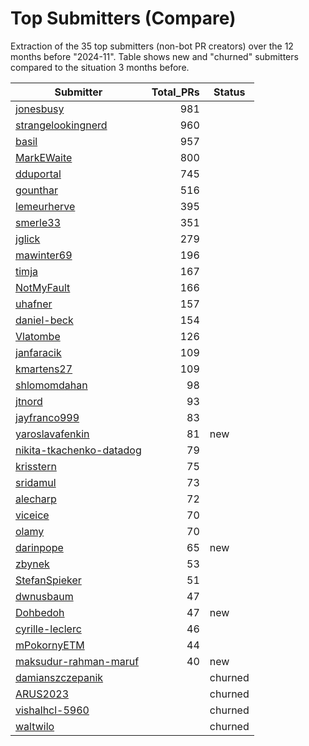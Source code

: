 # Top Submitters (Compare)

Extraction of the 35 top submitters (non-bot PR creators) 
over the 12 months before "2024-11".
Table shows new and "churned" submitters compared 
to the situation 3 months before.


| Submitter                | Total_PRs | Status  |
| ------------------------ | --------: | ------- |
| [jonesbusy](plot/jonesbusy.png) |       981 |         |
| [strangelookingnerd](plot/strangelookingnerd.png) |       960 |         |
| [basil](plot/basil.png) |       957 |         |
| [MarkEWaite](plot/MarkEWaite.png) |       800 |         |
| [dduportal](plot/dduportal.png) |       745 |         |
| [gounthar](plot/gounthar.png) |       516 |         |
| [lemeurherve](plot/lemeurherve.png) |       395 |         |
| [smerle33](plot/smerle33.png) |       351 |         |
| [jglick](plot/jglick.png) |       279 |         |
| [mawinter69](plot/mawinter69.png) |       196 |         |
| [timja](plot/timja.png) |       167 |         |
| [NotMyFault](plot/NotMyFault.png) |       166 |         |
| [uhafner](plot/uhafner.png) |       157 |         |
| [daniel-beck](plot/daniel-beck.png) |       154 |         |
| [Vlatombe](plot/Vlatombe.png) |       126 |         |
| [janfaracik](plot/janfaracik.png) |       109 |         |
| [kmartens27](plot/kmartens27.png) |       109 |         |
| [shlomomdahan](plot/shlomomdahan.png) |        98 |         |
| [jtnord](plot/jtnord.png) |        93 |         |
| [jayfranco999](plot/jayfranco999.png) |        83 |         |
| [yaroslavafenkin](plot/yaroslavafenkin.png) |        81 | new     |
| [nikita-tkachenko-datadog](plot/nikita-tkachenko-datadog.png) |        79 |         |
| [krisstern](plot/krisstern.png) |        75 |         |
| [sridamul](plot/sridamul.png) |        73 |         |
| [alecharp](plot/alecharp.png) |        72 |         |
| [viceice](plot/viceice.png) |        70 |         |
| [olamy](plot/olamy.png) |        70 |         |
| [darinpope](plot/darinpope.png) |        65 | new     |
| [zbynek](plot/zbynek.png) |        53 |         |
| [StefanSpieker](plot/StefanSpieker.png) |        51 |         |
| [dwnusbaum](plot/dwnusbaum.png) |        47 |         |
| [Dohbedoh](plot/Dohbedoh.png) |        47 | new     |
| [cyrille-leclerc](plot/cyrille-leclerc.png) |        46 |         |
| [mPokornyETM](plot/mPokornyETM.png) |        44 |         |
| [maksudur-rahman-maruf](plot/maksudur-rahman-maruf.png) |        40 | new     |
| [damianszczepanik](plot/damianszczepanik.png) |           | churned |
| [ARUS2023](plot/ARUS2023.png) |           | churned |
| [vishalhcl-5960](plot/vishalhcl-5960.png) |           | churned |
| [waltwilo](plot/waltwilo.png) |           | churned |
